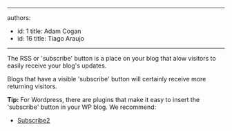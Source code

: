 

---
authors:
  - id: 1
    title: Adam Cogan
  - id: 16
    title: Tiago Araujo
---




<span class='intro'> The RSS or 'subscribe' button is a place on your blog that alow visitors to easily receive your blog's updates.  </span>

<p>Blogs that have a visible 'subscribe' button will certainly receive more returning visitors. </p>
<div class="greyBox">
<p><strong>Tip&#58;</strong> For Wordpress, there are plugins that make it easy to insert the 'subscribe' button in your WP blog. We recommend&#58;</p>
<ul>
<li><a target="_blank" href="http&#58;//subscribe2.wordpress.com/">Subscribe2</a></li>
</ul>
</div>



